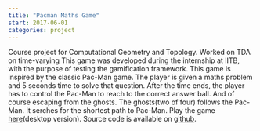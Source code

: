 ```yaml
---
title: "Pacman Maths Game"
start: 2017-06-01
categories: project
---
```


Course project for Computational Geometry and Topology. Worked on TDA on time-varying This game was developed during the internship at IITB, with the purpose of testing the gamification framework. This game is inspired by the classic Pac-Man game. The player is given a maths problem and 5 seconds time to solve that question. After the time ends, the player has to control the Pac-Man to reach to the correct answer ball. And of course escaping from the ghosts. The ghosts(two of four) follows the Pac-Man. It serches for the shortest path to Pac-Man. Play the game <a href="https://ekshikha-gamificationframework.github.io/Pac-Man-Maths-Game/">here</a>(desktop version). Source code is available on <a href="https://github.com/ekShikha-GamificationFramework/Pac-Man-Maths-Game">github</a>.